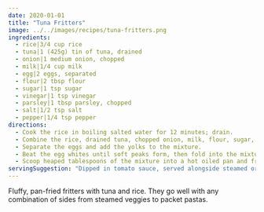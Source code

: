 ```yaml
---
date: 2020-01-01
title: "Tuna Fritters"
image: ../../images/recipes/tuna-fritters.png
ingredients:
  - rice|3/4 cup rice
  - tuna|1 (425g) tin of tuna, drained
  - onion|1 medium onion, chopped
  - milk|1/4 cup milk
  - egg|2 eggs, separated
  - flour|2 tbsp flour
  - sugar|1 tsp sugar
  - vinegar|1 tsp vinegar
  - parsley|1 tbsp parsley, chopped
  - salt|1/2 tsp salt
  - pepper|1/4 tsp pepper
directions:
  - Cook the rice in boiling salted water for 12 minutes; drain.
  - Combine the rice, drained tuna, chopped onion, milk, flour, sugar, vinegar, parsley, salt and pepper.
  - Separate the eggs and add the yolks to the mixture.
  - Beat the egg whites until soft peaks form, then fold into the mixture.
  - Scoop heaped tablespoons of the mixture into a hot oiled pan and fry for five minutes or until golden. Flip each fritter and fry for a further five minutes.
servingSuggestion: "Dipped in tomato sauce, served alongside steamed or roasted veggies. Be quick though, they won’t last long. At the dinner table there is only the quick and the hungry!"
---
```


Fluffy, pan-fried fritters with tuna and rice. They go well with any combination of sides from steamed veggies to packet pastas.
